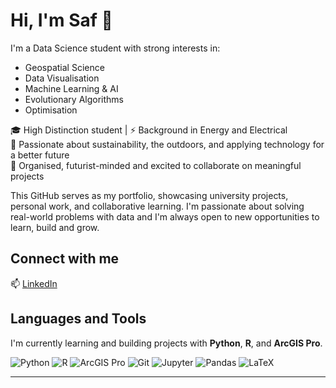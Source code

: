 # Hi, I'm Saf 👋

I'm a Data Science student with strong interests in:
- Geospatial Science
- Data Visualisation
- Machine Learning & AI
- Evolutionary Algorithms
- Optimisation

🎓 High Distinction student | ⚡ Background in Energy and Electrical  
🌱 Passionate about sustainability, the outdoors, and applying technology for a better future  
🚀 Organised, futurist-minded and excited to collaborate on meaningful projects

This GitHub serves as my portfolio, showcasing university projects, personal work, and collaborative learning.
I'm passionate about solving real-world problems with data and I'm always open to new opportunities to learn, build and grow.

## Connect with me
📫 [LinkedIn](https://www.linkedin.com/in/safflatters/)

## Languages and Tools
I'm currently learning and building projects with **Python**, **R**, and **ArcGIS Pro**.

![Python](https://img.shields.io/badge/Python-3776AB?style=for-the-badge&logo=python&logoColor=white)
![R](https://img.shields.io/badge/R-276DC3?style=for-the-badge&logo=r&logoColor=white)
![ArcGIS Pro](https://img.shields.io/badge/ArcGIS%20Pro-0079C1?style=for-the-badge&logo=esri&logoColor=white)
![Git](https://img.shields.io/badge/Git-F05032?style=for-the-badge&logo=git&logoColor=white)
![Jupyter](https://img.shields.io/badge/Jupyter-F37626?style=for-the-badge&logo=jupyter&logoColor=white)
![Pandas](https://img.shields.io/badge/Pandas-150458?style=for-the-badge&logo=pandas&logoColor=white)
![LaTeX](https://img.shields.io/badge/LaTeX-008080?style=for-the-badge&logo=latex&logoColor=white)

---



<!---
nohat-noplay/nohat-noplay is a ✨ special ✨ repository because its `README.md` (this file) appears on your GitHub profile.
You can click the Preview link to take a look at your changes.
--->
